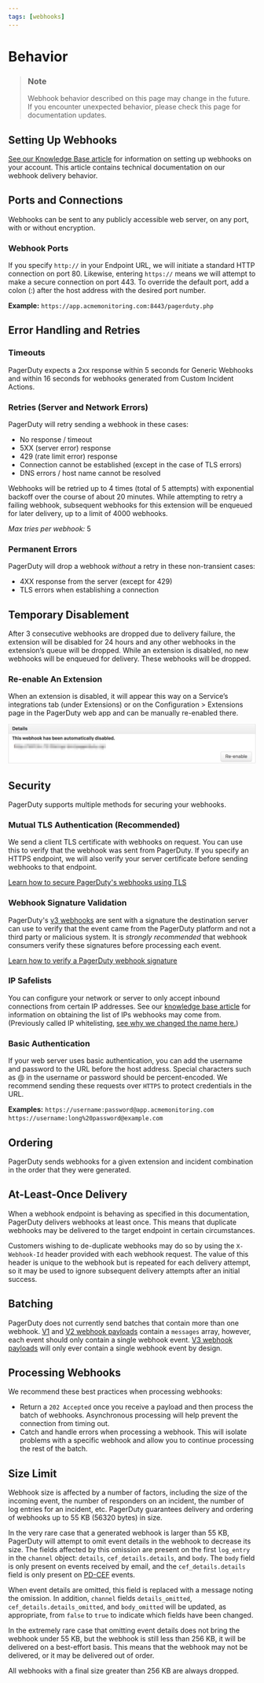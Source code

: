 ```yaml
---
tags: [webhooks]
---
```


# Behavior

<!-- theme: warning -->
> ### Note
> Webhook behavior described on this page may change in the future. If you encounter unexpected behavior, please check this page for documentation updates.

## Setting Up Webhooks

[See our Knowledge Base article](https://support.pagerduty.com/docs/webhooks) for information on setting up webhooks on your account. This article contains technical documentation on our webhook delivery behavior.

## Ports and Connections

Webhooks can be sent to any publicly accessible web server, on any port, with or without encryption.

### Webhook Ports

If you specify `http://` in your Endpoint URL, we will initiate a standard HTTP connection on port 80. Likewise, entering `https://` means we will attempt to make a secure connection on port 443. To override the default port, add a colon (:) after the host address with the desired port number.

**Example:** `https://app.acmemonitoring.com:8443/pagerduty.php`

## Error Handling and Retries

### Timeouts

PagerDuty expects a 2xx response within 5 seconds for Generic Webhooks and within 16 seconds for webhooks generated from Custom Incident Actions.

### Retries (Server and Network Errors)

PagerDuty will retry sending a webhook in these cases:
  * No response / timeout
  * 5XX (server error) response
  * 429 (rate limit error) response
  * Connection cannot be established (except in the case of TLS errors)
  * DNS errors / host name cannot be resolved

Webhooks will be retried up to 4 times (total of 5 attempts) with exponential backoff over the course of about 20 minutes. While attempting to retry a failing webhook, subsequent webhooks for this extension will be enqueued for later delivery, up to a limit of 4000 webhooks.

*Max tries per webhook:* 5

### Permanent Errors

PagerDuty will drop a webhook *without* a retry in these non-transient cases:
  * 4XX response from the server (except for 429)
  * TLS errors when establishing a connection

## Temporary Disablement

After 3 consecutive webhooks are dropped due to delivery failure, the extension will be disabled for 24 hours and any other webhooks in the extension’s queue will be dropped. While an extension is disabled, no new webhooks will be enqueued for delivery. These webhooks will be dropped.

### Re-enable An Extension

When an extension is disabled, it will appear this way on a Service’s integrations tab (under Extensions) or on the Configuration > Extensions page in the PagerDuty web app and can be manually re-enabled there.

![Screenshot of interface for Re-enabling webhook extensions in the PagerDuty web interface](../../assets/images/webhook-disabled.jpg)

## Security

PagerDuty supports multiple methods for securing your webhooks.

### Mutual TLS Authentication (Recommended)

We send a client TLS certificate with webhooks on request. You can use this to verify that the webhook was sent from PagerDuty. If you specify an HTTPS endpoint, we will also verify your server certificate before sending webhooks to that endpoint.
<br/>

[Learn how to secure PagerDuty's webhooks using TLS](../../docs/webhooks/03-Mutual-TLS.md")

### Webhook Signature Validation

PagerDuty's [v3 webhooks](../../docs/webhooks/01-v3-Overview.md) are sent with a signature the destination server can use to verify that the event came from the PagerDuty platform and not a third party or malicious system.  It is _strongly recommended_ that webhook consumers verify these signatures before processing each event.
<br/>

[Learn how to verify a PagerDuty webhook signature](../../docs/webhooks/04-Signatures.md)

### IP Safelists

You can configure your network or server to only accept inbound connections from certain IP addresses. See our [knowledge base article](https://support.pagerduty.com/docs/whitelisting-ips#section-webhooks) for information on obtaining the list of IPs webhooks may come from.  (Previously called IP whitelisting, [see why we changed the name here.](https://twitter.com/secnerdette/status/898314208097427457))

### Basic Authentication

If your web server uses basic authentication, you can add the username and password to the URL before the host address. Special characters such as @ in the username or password should be percent-encoded. We recommend sending these requests over `HTTPS` to protect credentials in the URL.

**Examples:**
`https://username:password@app.acmemonitoring.com`
`https://username:long%20password@example.com`

## Ordering

PagerDuty sends webhooks for a given extension and incident combination in the order that they were generated.

## At-Least-Once Delivery

When a webhook endpoint is behaving as specified in this documentation, PagerDuty delivers webhooks at least once. This means that duplicate webhooks may be delivered to the target endpoint in certain circumstances.

Customers wishing to de-duplicate webhooks may do so by using the `X-Webhook-Id` header provided with each webhook request. The value of this header is unique to the webhook but is repeated for each delivery attempt, so it may be used to ignore subsequent delivery attempts after an initial success.

## Batching

PagerDuty does not currently send batches that contain more than one webhook. [V1](../../docs/webhooks/05-v1-Overview.md) and [V2 webhook payloads](../../docs/webhooks/06-v2-Overview.md) contain a `messages` array, however, each event should only contain a single webhook event. [V3 webhook payloads](../../docs/webhooks/01-v3-Overview.md) will only ever contain a single webhook event by design.

## Processing Webhooks

We recommend these best practices when processing webhooks:
  * Return a `202 Accepted` once you receive a payload and then process the batch of webhooks. Asynchronous processing will help prevent the connection from timing out.
  * Catch and handle errors when processing a webhook. This will isolate problems with a specific webhook and allow you to continue processing the rest of the batch.

## Size Limit

Webhook size is affected by a number of factors, including the size of the incoming event, the number of responders on an incident, the number of log entries for an incident, etc. PagerDuty guarantees delivery and ordering of webhooks up to 55 KB (56320 bytes) in size.

In the very rare case that a generated webhook is larger than 55 KB, PagerDuty will attempt to omit event details in the webhook to decrease its size. The fields affected by this omission are present on the first `log_entry` in the `channel` object: `details`, `cef_details.details`, and `body`. The `body` field is only present on events received by email, and the `cef_details.details` field is only present on [PD-CEF](https://support.pagerduty.com/docs/pd-cef) events.

When event details are omitted, this field is replaced with a message noting the omission. In addition, `channel` fields `details_omitted`, `cef_details.details_omitted`, and `body_omitted` will be updated, as appropriate, from `false` to `true` to indicate which fields have been changed.

In the extremely rare case that omitting event details does not bring the webhook under 55 KB, but the webhook is still less than 256 KB, it will be delivered on a best-effort basis. This means that the webhook may not be delivered, or it may be delivered out of order.

All webhooks with a final size greater than 256 KB are always dropped.
